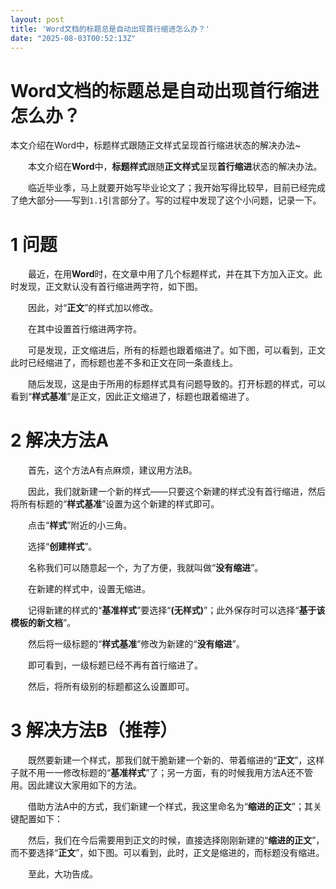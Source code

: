 ```yaml
---
layout: post
title: 'Word文档的标题总是自动出现首行缩进怎么办？'
date: "2025-08-03T00:52:13Z"
---
```

Word文档的标题总是自动出现首行缩进怎么办？
=======================

本文介绍在Word中，标题样式跟随正文样式呈现首行缩进状态的解决办法~

  本文介绍在**Word**中，**标题样式**跟随**正文样式**呈现**首行缩进**状态的解决办法。

  临近毕业季，马上就要开始写毕业论文了；我开始写得比较早，目前已经完成了绝大部分——写到`1.1`引言部分了。写的过程中发现了这个小问题，记录一下。

1 问题
====

  最近，在用**Word**时，在文章中用了几个标题样式，并在其下方加入正文。此时发现，正文默认没有首行缩进两字符，如下图。

  因此，对“**正文**”的样式加以修改。

  在其中设置首行缩进两字符。

  可是发现，正文缩进后，所有的标题也跟着缩进了。如下图，可以看到，正文此时已经缩进了，而标题也差不多和正文在同一条直线上。

  随后发现，这是由于所用的标题样式具有问题导致的。打开标题的样式，可以看到“**样式基准**”是正文，因此正文缩进了，标题也跟着缩进了。

2 解决方法A
=======

  首先，这个方法A有点麻烦，建议用方法B。

  因此，我们就新建一个新的样式——只要这个新建的样式没有首行缩进，然后将所有标题的“**样式基准**”设置为这个新建的样式即可。

  点击“**样式**”附近的小三角。

  选择“**创建样式**”。

  名称我们可以随意起一个，为了方便，我就叫做“**没有缩进**”。

  在新建的样式中，设置无缩进。

  记得新建的样式的“**基准样式**”要选择“**(无样式)**”；此外保存时可以选择“**基于该模板的新文档**”。

  然后将一级标题的“**样式基准**”修改为新建的“**没有缩进**”。

  即可看到，一级标题已经不再有首行缩进了。

  然后，将所有级别的标题都这么设置即可。

3 解决方法B（推荐）
===========

  既然要新建一个样式，那我们就干脆新建一个新的、带着缩进的“**正文**”，这样子就不用一一修改标题的“**基准样式**”了；另一方面，有的时候我用方法A还不管用。因此建议大家用如下的方法。

  借助方法A中的方式，我们新建一个样式，我这里命名为“**缩进的正文**”；其关键配置如下：

  然后，我们在今后需要用到正文的时候，直接选择刚刚新建的“**缩进的正文**”，而不要选择“**正文**”，如下图。可以看到，此时，正文是缩进的，而标题没有缩进。

  至此，大功告成。